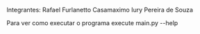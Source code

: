 Integrantes:
    Rafael Furlanetto Casamaximo
    Iury Pereira de Souza

Para ver como executar o programa execute main.py --help